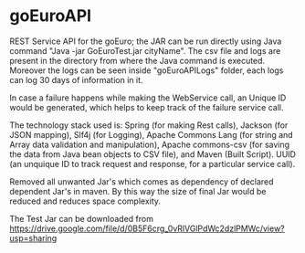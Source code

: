 # goEuroAPI
REST Service API for the goEuro; the JAR can be run directly using Java command "Java -jar GoEuroTest.jar cityName".
The csv file and logs are present in the directory from where the Java command is executed.
Moreover the logs can be seen inside "goEuroAPILogs" folder, each logs can log 30 days of information in it.

In case a failure happens while making the WebService call, an Unique ID would be generated, which helps to keep track of the failure service call.

The technology stack used is:  Spring (for making Rest calls),
                              Jackson (for JSON mapping),
                              Slf4j (for Logging),
                              Apache Commons Lang (for string and Array data validation and manipulation),
                              Apache commons-csv (for saving the data from Java bean objects to CSV file), and
                              Maven (Built Script).
                              UUID (an unquique ID to track request and response, for a particular service call).

Removed all unwanted Jar's which comes as dependency of declared dependent Jar's in maven.
By this way the size of final Jar would be reduced and reduces space complexity.

The Test Jar can be downloaded from https://drive.google.com/file/d/0B5F6crg_0vRlVGlPdWc2dzlPMWc/view?usp=sharing
